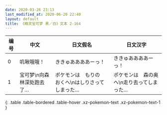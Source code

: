 ```yaml
---
date: 2020-03-26 23:13
last_modified_at: 2020-06-20 22:40
layout: default
title: 《精灵宝可梦 黑／白》文本 2-164
---
```

| 编号 | 中文 | 日文假名 | 日文汉字 |
| ---- | ---- | ---- | --- |
| 0 | 叽啾哦哦！ | ききゅああああーっ！ | ききゅああああーっ！ |
| 1 | 宝可梦\n向森林深处跑去了… | ポケモンは　もりの　おくへ\nはしりさってしまった… | ポケモンは　森の奥へ\n走り去ってしまった… |
{: .table .table-bordered .table-hover .xz-pokemon-text .xz-pokemon-text-1 }